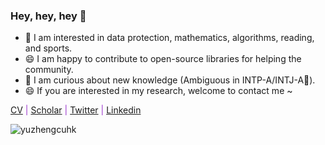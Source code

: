 ### Hey, hey, hey 👋

- 💬 I am interested in data protection, mathematics, algorithms, reading, and sports.
- 😄 I am happy to contribute to open-source libraries for helping the community. 
- 🔭 I am curious about new knowledge (Ambiguous in INTP-A/INTJ-A💬). 
- 😄 If you are interested in my research, welcome to contact me ~

<font color="DarkOrchid"> [CV](https://drive.google.com/file/d/1VSofXpVwdTBBe1J8gv8pjcmHcdl_lP2T/view?usp=sharing) | [Scholar](https://scholar.google.com/citations?user=fH3uUgYAAAAJ) | [Twitter](https://twitter.com/YuZheng0404) | [Linkedin](https://www.linkedin.com/in/yu-zheng-janeyew/)</font>
<!--
![yuzhengcuhk's GitHub stats](https://github-readme-stats.vercel.app/api?username=yuzhengcuhk&count_private=true&show_icons=true&theme=buefy)
**yuzhengcuhk/yuzhengcuhk** is a ✨ _special_ ✨ repository because its `README.md` (this file) appears on your GitHub profile.

Here are some ideas to get you started:

- 🔭 I’m currently working on ...
- 🌱 I’m currently learning ...
- 👯 I’m looking to collaborate on ...
- 🤔 I’m looking for help with ...
- 💬 Ask me about ...
- 📫 How to reach me: ...
- 😄 Pronouns: ...
- ⚡ Fun fact: ...
![Top Langs](https://github-readme-stats.vercel.app/api/top-langs/?username=yuzhengcuhk&layout=compact)
-->
<p align="left"> <img src="https://komarev.com/ghpvc/?username=yuzhengcuhk&label=Profile%20views&color=b46cff&style=plastic" alt="yuzhengcuhk" /> </p>
